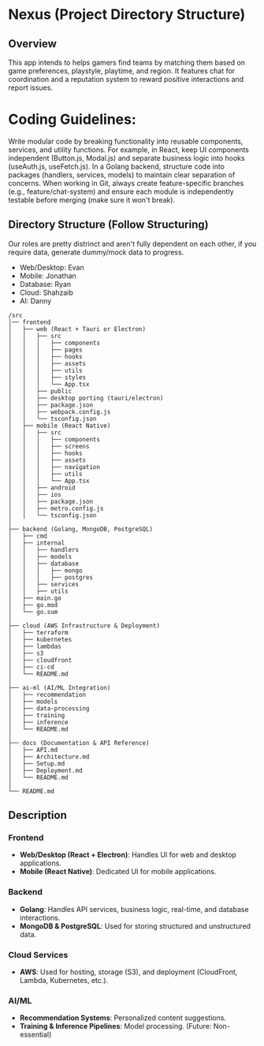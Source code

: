 # Nexus (Project Directory Structure)

## Overview
This app intends to helps gamers find teams by matching them based on game preferences, playstyle, playtime, and region. It features chat for coordination and a reputation system to reward positive interactions and report issues.

# Coding Guidelines:
Write modular code by breaking functionality into reusable components, services, and utility functions. For example, in React, keep UI components independent (Button.js, Modal.js) and separate business logic into hooks (useAuth.js, useFetch.js). In a Golang backend, structure code into packages (handlers, services, models) to maintain clear separation of concerns. When working in Git, always create feature-specific branches (e.g., feature/chat-system) and ensure each module is independently testable before merging (make sure it won't break).

## Directory Structure (Follow Structuring)
Our roles are pretty distrinct and aren't fully dependent on each other, if you require data, generate dummy/mock data to progress.
- Web/Desktop: Evan
- Mobile: Jonathan
- Database: Ryan
- Cloud: Shahzaib
- AI: Danny
```
/src
│── frontend
│   ├── web (React + Tauri or Electron)
│   │   ├── src
│   │   │   ├── components
│   │   │   ├── pages
│   │   │   ├── hooks
│   │   │   ├── assets
│   │   │   ├── utils
│   │   │   ├── styles
│   │   │   └── App.tsx
│   │   ├── public
│   │   ├── desktop porting (tauri/electron)
│   │   ├── package.json
│   │   ├── webpack.config.js
│   │   └── tsconfig.json
│   ├── mobile (React Native)
│   │   ├── src
│   │   │   ├── components
│   │   │   ├── screens
│   │   │   ├── hooks
│   │   │   ├── assets
│   │   │   ├── navigation
│   │   │   ├── utils
│   │   │   └── App.tsx
│   │   ├── android
│   │   ├── ios
│   │   ├── package.json
│   │   ├── metro.config.js
│   │   └── tsconfig.json
│
├── backend (Golang, MongoDB, PostgreSQL)
│   ├── cmd
│   ├── internal
│   │   ├── handlers
│   │   ├── models
│   │   ├── database
│   │   │   ├── mongo
│   │   │   ├── postgres
│   │   ├── services
│   │   ├── utils
│   ├── main.go
│   ├── go.mod
│   └── go.sum
│
├── cloud (AWS Infrastructure & Deployment)
│   ├── terraform
│   ├── kubernetes
│   ├── lambdas
│   ├── s3
│   ├── cloudfront
│   ├── ci-cd
│   └── README.md
│
├── ai-ml (AI/ML Integration)
│   ├── recommendation
│   ├── models
│   ├── data-processing
│   ├── training
│   ├── inference
│   └── README.md
│
├── docs (Documentation & API Reference)
│   ├── API.md
│   ├── Architecture.md
│   ├── Setup.md
│   ├── Deployment.md
│   └── README.md
│
└── README.md
```

## Description
### Frontend
- **Web/Desktop (React + Electron)**: Handles UI for web and desktop applications.
- **Mobile (React Native)**: Dedicated UI for mobile applications.

### Backend
- **Golang**: Handles API services, business logic, real-time, and database interactions.
- **MongoDB & PostgreSQL**: Used for storing structured and unstructured data.

### Cloud Services
- **AWS**: Used for hosting, storage (S3), and deployment (CloudFront, Lambda, Kubernetes, etc.).

### AI/ML
- **Recommendation Systems**: Personalized content suggestions.
- **Training & Inference Pipelines**: Model processing. (Future: Non-essential)

